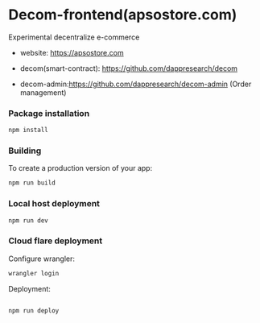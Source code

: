 # Decom-frontend(apsostore.com)

Experimental decentralize e-commerce
* website: https://apsostore.com
* decom(smart-contract): https://github.com/dappresearch/decom

* decom-admin:https://github.com/dappresearch/decom-admin 
  (Order management)

### Package installation

```bash
npm install

```

### Building

To create a production version of your app:

```bash
npm run build
```

### Local host deployment

```bash
npm run dev

```

### Cloud flare deployment

Configure wrangler:

```bash
wrangler login

```

Deployment:

```bash

npm run deploy
```



